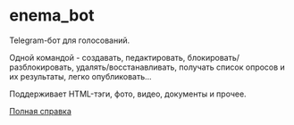 # enema_bot
Telegram-бот для голосований.

Одной командой - создавать, педактировать, блокировать/разблокировать, удалять/восстанавливать, получать список опросов и их результаты, легко опубликовать...

Поддерживает HTML-тэги, фото, видео, документы и прочее.

<a href="https://telegra.ph/Enema-bot-RU-05-18">Полная справка</a>
